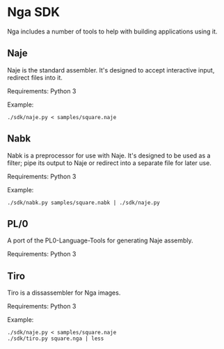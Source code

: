 # Nga SDK

Nga includes a number of tools to help with building applications using it.

## Naje

Naje is the standard assembler. It's designed to accept interactive input,
redirect files into it.

Requirements: Python 3

Example:

    ./sdk/naje.py < samples/square.naje

## Nabk

Nabk is a preprocessor for use with Naje. It's designed to be used as a
filter; pipe its output to Naje or redirect into a separate file for later
use.

Requirements: Python 3

Example:

    ./sdk/nabk.py samples/square.nabk | ./sdk/naje.py

## PL/0

A port of the PL0-Language-Tools for generating Naje assembly.

Requirements: Python 3

## Tiro

Tiro is a dissassembler for Nga images.

Requirements: Python 3

Example:

    ./sdk/naje.py < samples/square.naje
    ./sdk/tiro.py square.nga | less

